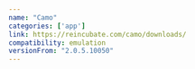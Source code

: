 ```yaml
---
name: "Camo"
categories: ['app']
link: https://reincubate.com/camo/downloads/
compatibility: emulation
versionFrom: "2.0.5.10050"
---
```


